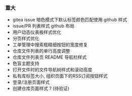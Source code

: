 ### 重大

- gitea issue 暗色模式下默认标签颜色匹配使用 github 样式
- issue/PR 列表样式 github 布局
- 用户动态仪表板样式优化
- 分页样式优化
- 工单管理中搜索框精细按钮的宽度修复
- 仓库文件列表的单行高度调整
- 仓库文件列表页 README 导航栏样式
- 色盲主题支持
- 打开文件时的文件导航树样式和滚动高度
- 私有库标签大小, 组织页面下的RSS订阅按钮样式
- 登录/注册页面样式
- 创建仓库页面样式 ? (待验证)
